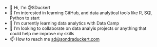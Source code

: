 - 👋 Hi, I’m @SDuckert
- 👀 I’m interested in learning GitHub, and data analytical tools like R, SQl, Python to start
- 🌱 I’m currently learning data analytics with Data Camp
- 💞️ I’m looking to collaborate on data analyis projects or anything that could help me improve my skills
- 📫 How to reach me sd@sondraduckert.com

<!---
SDuckert/SDuckert is a ✨ special ✨ repository because its `README.md` (this file) appears on your GitHub profile.
You can click the Preview link to take a look at your changes.
--->
